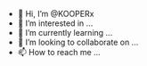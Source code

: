 - 👋 Hi, I’m @KOOPERx
- 👀 I’m interested in ...
- 🌱 I’m currently learning ...
- 💞️ I’m looking to collaborate on ...
- 📫 How to reach me ...



